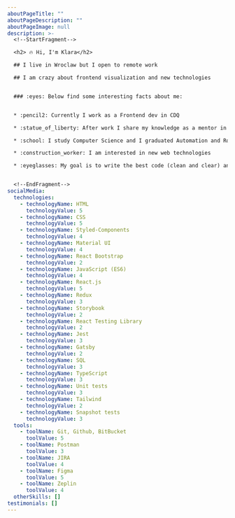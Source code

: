 ```yaml
---
aboutPageTitle: ""
aboutPageDescription: ""
aboutPageImage: null
description: >-
  <!--StartFragment-->

  <h2> 🔥 Hi, I'm Klara</h2>

  ## I live in Wroclaw but I open to remote work

  ## I am crazy about frontend visualization and new technologies


  ### :eyes: Below find some interesting facts about me:


  * :pencil2: Currently I work as a Frontend dev in CDQ

  * :statue_of_liberty: After work I share my knowledge as a mentor in Coder Camp

  * :school: I study Computer Science and I graduated Automation and Robotics

  * :construction_worker: I am interested in new web technologies

  * :eyeglasses: My goal is to write the best code (clean and clear) and be the fullstack web developer 


  <!--EndFragment-->
socialMedia:
  technologies:
    - technologyName: HTML
      technologyValue: 5
    - technologyName: CSS
      technologyValue: 5
    - technologyName: Styled-Components
      technologyValue: 4
    - technologyName: Material UI
      technologyValue: 4
    - technologyName: React Bootstrap
      technologyValue: 2
    - technologyName: JavaScript (ES6)
      technologyValue: 4
    - technologyName: React.js
      technologyValue: 5
    - technologyName: Redux
      technologyValue: 3
    - technologyName: Storybook
      technologyValue: 2
    - technologyName: React Testing Library
      technologyValue: 2
    - technologyName: Jest
      technologyValue: 3
    - technologyName: Gatsby
      technologyValue: 2
    - technologyName: SQL
      technologyValue: 3
    - technologyName: TypeScript
      technologyValue: 3
    - technologyName: Unit tests
      technologyValue: 3
    - technologyName: Tailwind
      technologyValue: 2
    - technologyName: Snapshot tests
      technologyValue: 3
  tools:
    - toolName: Git, Github, BitBucket
      toolValue: 5
    - toolName: Postman
      toolValue: 3
    - toolName: JIRA
      toolValue: 4
    - toolName: Figma
      toolValue: 5
    - toolName: Zeplin
      toolValue: 4
  otherSkills: []
testimonials: []
---
```

